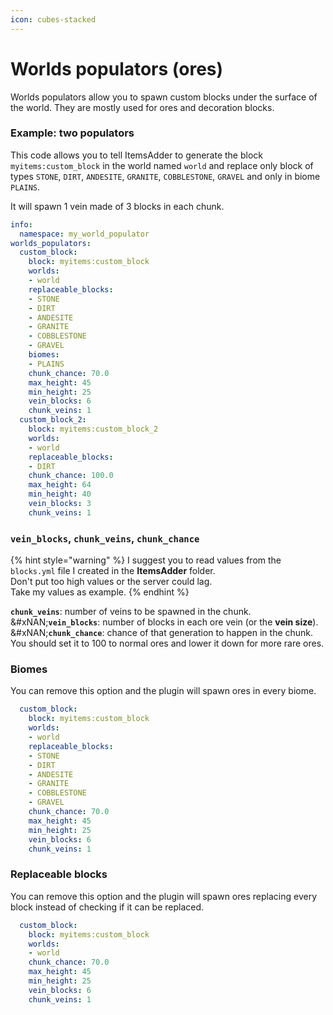 ```yaml
---
icon: cubes-stacked
---
```


# Worlds populators (ores)

Worlds populators allow you to spawn custom blocks under the surface of the world. They are mostly used for ores and decoration blocks.

### Example: two populators

This code allows you to tell ItemsAdder to generate the block `myitems:custom_block` in the world named `world` and replace only block of types `STONE`, `DIRT`, `ANDESITE`, `GRANITE`, `COBBLESTONE`, `GRAVEL` and only in biome `PLAINS`.

It will spawn 1 vein made of 3 blocks in each chunk.

```yaml
info:
  namespace: my_world_populator
worlds_populators:
  custom_block:
    block: myitems:custom_block
    worlds:
    - world
    replaceable_blocks:
    - STONE
    - DIRT
    - ANDESITE
    - GRANITE
    - COBBLESTONE
    - GRAVEL
    biomes:
    - PLAINS
    chunk_chance: 70.0
    max_height: 45
    min_height: 25
    vein_blocks: 6
    chunk_veins: 1
  custom_block_2:
    block: myitems:custom_block_2
    worlds:
    - world
    replaceable_blocks:
    - DIRT
    chunk_chance: 100.0
    max_height: 64
    min_height: 40
    vein_blocks: 3
    chunk_veins: 1
```

### `vein_blocks`, `chunk_veins`, `chunk_chance`

{% hint style="warning" %}
I suggest you to read values from the `blocks.yml` file I created in the **ItemsAdder** folder.\
Don't put too high values or the server could lag.\
Take my values as example.
{% endhint %}

**`chunk_veins`**: number of veins to be spawned in the chunk.\
&#xNAN;**`vein_blocks`**: number of blocks in each ore vein (or the **vein size**).\
&#xNAN;**`chunk_chance`**: chance of that generation to happen in the chunk. You should set it to 100 to normal ores and lower it down for more rare ores.

### Biomes

You can remove this option and the plugin will spawn ores in every biome.

```yaml
  custom_block:
    block: myitems:custom_block
    worlds:
    - world
    replaceable_blocks:
    - STONE
    - DIRT
    - ANDESITE
    - GRANITE
    - COBBLESTONE
    - GRAVEL
    chunk_chance: 70.0
    max_height: 45
    min_height: 25
    vein_blocks: 6
    chunk_veins: 1
```

### Replaceable blocks

You can remove this option and the plugin will spawn ores replacing every block instead of checking if it can be replaced.

```yaml
  custom_block:
    block: myitems:custom_block
    worlds:
    - world
    chunk_chance: 70.0
    max_height: 45
    min_height: 25
    vein_blocks: 6
    chunk_veins: 1
```
